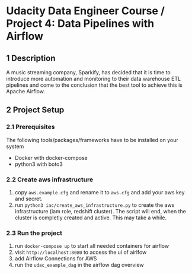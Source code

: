 # Udacity Data Engineer Course / Project 4: Data Pipelines with Airflow
## 1 Description
A music streaming company, Sparkify, has decided that it is time to introduce more automation and monitoring to their data warehouse ETL pipelines and come to the conclusion that the best tool to achieve this is Apache Airflow.


## 2 Project Setup
### 2.1 Prerequisites
The following tools/packages/frameworks have to be installed on your system
- Docker with docker-compose
- python3 with boto3

### 2.2 Create aws infrastructure
1. copy ```aws.example.cfg``` and rename it to ```aws.cfg``` and add your aws key and secret.
2. run ```python3 iac/create_aws_infrastructure.py``` to create the aws infrastructure (iam role, redshift cluster). The script will end, when the cluster is completly created and active. This may take a while.


### 2.3 Run the project
1. run ```docker-compose up``` to start all needed containers for airflow
2. visit ```http://localhost:8080``` to access the ui of airlfow
3. add Airflow Connections for AWS
4. run the ```udac_example_dag``` in the airflow dag overview